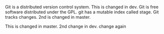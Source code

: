 Git is a distributed version control system.
This is changed in dev.
Git is free software distributed under the GPL.
git has a mutable index called stage.
Git tracks changes.
2nd is changed in master.

This is changed in master.
2nd change in dev.
change again
